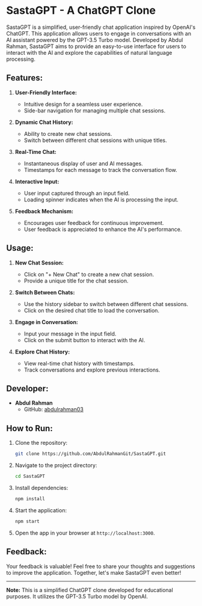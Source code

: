 # SastaGPT - A ChatGPT Clone

SastaGPT is a simplified, user-friendly chat application inspired by OpenAI's ChatGPT. This application allows users to engage in conversations with an AI assistant powered by the GPT-3.5 Turbo model. Developed by Abdul Rahman, SastaGPT aims to provide an easy-to-use interface for users to interact with the AI and explore the capabilities of natural language processing.

## Features:

1. **User-Friendly Interface:**
   - Intuitive design for a seamless user experience.
   - Side-bar navigation for managing multiple chat sessions.

2. **Dynamic Chat History:**
   - Ability to create new chat sessions.
   - Switch between different chat sessions with unique titles.

3. **Real-Time Chat:**
   - Instantaneous display of user and AI messages.
   - Timestamps for each message to track the conversation flow.

4. **Interactive Input:**
   - User input captured through an input field.
   - Loading spinner indicates when the AI is processing the input.

5. **Feedback Mechanism:**
   - Encourages user feedback for continuous improvement.
   - User feedback is appreciated to enhance the AI's performance.

## Usage:

1. **New Chat Session:**
   - Click on "+ New Chat" to create a new chat session.
   - Provide a unique title for the chat session.

2. **Switch Between Chats:**
   - Use the history sidebar to switch between different chat sessions.
   - Click on the desired chat title to load the conversation.

3. **Engage in Conversation:**
   - Input your message in the input field.
   - Click on the submit button to interact with the AI.

4. **Explore Chat History:**
   - View real-time chat history with timestamps.
   - Track conversations and explore previous interactions.

## Developer:

- **Abdul Rahman**
  - GitHub: [abdulrahman03](https://github.com/AbdulRahmanGit)

## How to Run:

1. Clone the repository:
   ```bash
   git clone https://github.com/AbdulRahmanGit/SastaGPT.git
   ```

2. Navigate to the project directory:
   ```bash
   cd SastaGPT
   ```

3. Install dependencies:
   ```bash
   npm install
   ```

4. Start the application:
   ```bash
   npm start
   ```

5. Open the app in your browser at `http://localhost:3000`.

## Feedback:

Your feedback is valuable! Feel free to share your thoughts and suggestions to improve the application. Together, let's make SastaGPT even better!

---

**Note:** This is a simplified ChatGPT clone developed for educational purposes. It utilizes the GPT-3.5 Turbo model by OpenAI.
